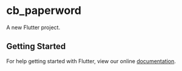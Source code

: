 # cb_paperword

A new Flutter project.

## Getting Started

For help getting started with Flutter, view our online
[documentation](https://flutter.io/).
